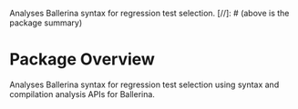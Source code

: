 Analyses Ballerina syntax for regression test selection.
[//]: # (above is the package summary)

# Package Overview
Analyses Ballerina syntax for regression test selection using syntax and compilation analysis APIs for Ballerina.
